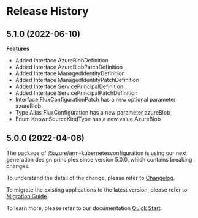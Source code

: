 # Release History
    
## 5.1.0 (2022-06-10)
    
**Features**

  - Added Interface AzureBlobDefinition
  - Added Interface AzureBlobPatchDefinition
  - Added Interface ManagedIdentityDefinition
  - Added Interface ManagedIdentityPatchDefinition
  - Added Interface ServicePrincipalDefinition
  - Added Interface ServicePrincipalPatchDefinition
  - Interface FluxConfigurationPatch has a new optional parameter azureBlob
  - Type Alias FluxConfiguration has a new parameter azureBlob
  - Enum KnownSourceKindType has a new value AzureBlob
    
    
## 5.0.0 (2022-04-06)

The package of @azure/arm-kubernetesconfiguration is using our next generation design principles since version 5.0.0, which contains breaking changes.

To understand the detail of the change, please refer to [Changelog](https://aka.ms/js-track2-changelog).

To migrate the existing applications to the latest version, please refer to [Migration Guide](https://aka.ms/js-track2-migration-guide).

To learn more, please refer to our documentation [Quick Start](https://aka.ms/js-track2-quickstart).
